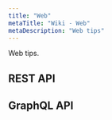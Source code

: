 ```yaml
---
title: "Web"
metaTitle: "Wiki - Web"
metaDescription: "Web tips"
---
```


Web tips.

## REST API

## GraphQL API

